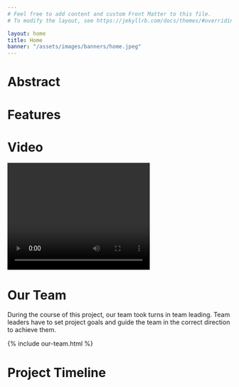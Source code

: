 ```yaml
---
# Feel free to add content and custom Front Matter to this file.
# To modify the layout, see https://jekyllrb.com/docs/themes/#overriding-theme-defaults

layout: home
title: Home
banner: "/assets/images/banners/home.jpeg"
---
```



# Abstract #

# Features #

# Video #
<video width="320" height="240" controls>
  <source src="/2023/group43/assets/misc/Team_43_Presentation.mp4" type="video/mp4">
</video>

# Our Team #
During the course of this project, our team took turns in team leading. Team leaders have to set project goals and guide the team in the correct direction to achieve them.

{% include our-team.html %}



# Project Timeline #
